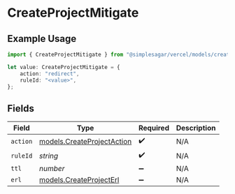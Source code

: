 # CreateProjectMitigate

## Example Usage

```typescript
import { CreateProjectMitigate } from "@simplesagar/vercel/models/createprojectop.js";

let value: CreateProjectMitigate = {
    action: "redirect",
    ruleId: "<value>",
};
```

## Fields

| Field                                                          | Type                                                           | Required                                                       | Description                                                    |
| -------------------------------------------------------------- | -------------------------------------------------------------- | -------------------------------------------------------------- | -------------------------------------------------------------- |
| `action`                                                       | [models.CreateProjectAction](../models/createprojectaction.md) | :heavy_check_mark:                                             | N/A                                                            |
| `ruleId`                                                       | *string*                                                       | :heavy_check_mark:                                             | N/A                                                            |
| `ttl`                                                          | *number*                                                       | :heavy_minus_sign:                                             | N/A                                                            |
| `erl`                                                          | [models.CreateProjectErl](../models/createprojecterl.md)       | :heavy_minus_sign:                                             | N/A                                                            |